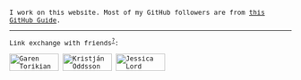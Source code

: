 <samp>
  
<sub>

I work on this website. Most of my GitHub followers are from [this GitHub Guide](https://guides.github.com/activities/socialize/).

---

Link exchange with friends<sup>[?](https://github.com/muan/muan/blob/master/LINK_EXCHANGE.md)</sup>:

<a href="https://github.com/gjtorikian"><img alt="Garen Torikian" width="88" height="31" src="https://user-images.githubusercontent.com/1153134/84700511-4420c000-af21-11ea-9d2e-79707793515d.png"></a>
<a href="https://github.com/koddsson"><img alt="Kristján Oddsson" width="88" height="31" src="https://user-images.githubusercontent.com/1153134/84697869-e12d2a00-af1c-11ea-964c-a3d678be48b6.png"></a>
<a href="https://github.com/jlord"><img alt="Jessica Lord" width="88" height="31" src="http://jlord.us/jlord_banner.png"></a>

</sub>

</samp>
